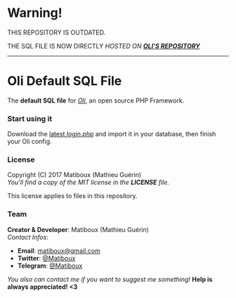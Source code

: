 # Warning!

THIS REPOSITORY IS OUTDATED.

THE SQL FILE IS NOW DIRECTLY *HOSTED ON [**OLI'S REPOSITORY**](https://github.com/matiboux/Oli)*

---

# Oli Default SQL File

The **default SQL file** for [*Oli*](https://github.com/matiboux/Oli), an open source PHP Framework.

### Start using it

Download the [latest *login.php*](https://github.com/matiboux/Oli-Login-Page/releases/latest) and import it in your database, then finish your Oli config.

### License

Copyright (C) 2017 Matiboux (Mathieu Guérin)  
*You'll find a copy of the MIT license in the **LICENSE** file.*

This license applies to files in this repository.

### Team

**Creator & Developer**: Matiboux (Mathieu Guérin)  
*Contact Infos*:
 - **Email**: [matiboux@gmail.com](mailto:matiboux@gmail.com)
 - **Twitter**: [@Matiboux](http://twitter.com/Matiboux)
 - **Telegram**: [@Matiboux](http://telegram.me/Matiboux)

*You also can contact me if you want to suggest me something!* **Help is always appreciated! <3**
